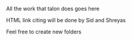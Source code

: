 All the work that talon does goes here

HTML link citing will be done by Sid and Shreyas

Feel free to create new folders
